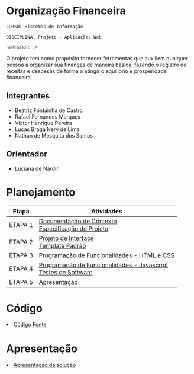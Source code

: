 # Organização Financeira

`CURSO: Sistemas de Informação`

`DISCIPLINA: Projeto - Aplicações Web`

`SEMESTRE: 1º`

O projeto tem como propósito fornecer ferramentas que auxiliem qualquer pessoa a organizar sua finanças de maneira básica, fazendo o registro de receitas e despesas de forma a atingir o equilíbrio e prosperidade financeira.

## Integrantes

* Beatriz Fontainha de Castro
* Rafael Fernandes Marques
* Victor Henrique Pereira
* Lucas Braga Nery de Lima 
* Nathan de Mesquita dos Santos

## Orientador

* Luciana de Nardin

# Planejamento

| Etapa         | Atividades |
|  :----:   | ----------- |
| ETAPA 1         |[Documentação de Contexto](docs/context.md) <br> [Especificação do Projeto](docs/especification.md) |
| ETAPA 2         |[Projeto de Interface](docs/interface.md) <br> [Template Padrão](docs/template.md) |
| ETAPA 3         |[Programação de Funcionalidades - HTML e CSS](docs/development.md) |
| ETAPA 4        |[Programação de Funcionalidades - Javascript](docs/development.md) <br> [Testes de Software ](docs/tests.md) |
| ETAPA 5         | [Apresentação](presentation/README.md) |

# Código

<li><a href="src/README.md"> Código Fonte</a></li>

# Apresentação

<li><a href="presentation/README.md"> Apresentação da solução</a></li>
